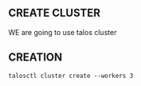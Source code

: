 ## CREATE CLUSTER

WE are going to use talos cluster

## CREATION

```
talosctl cluster create --workers 3
```